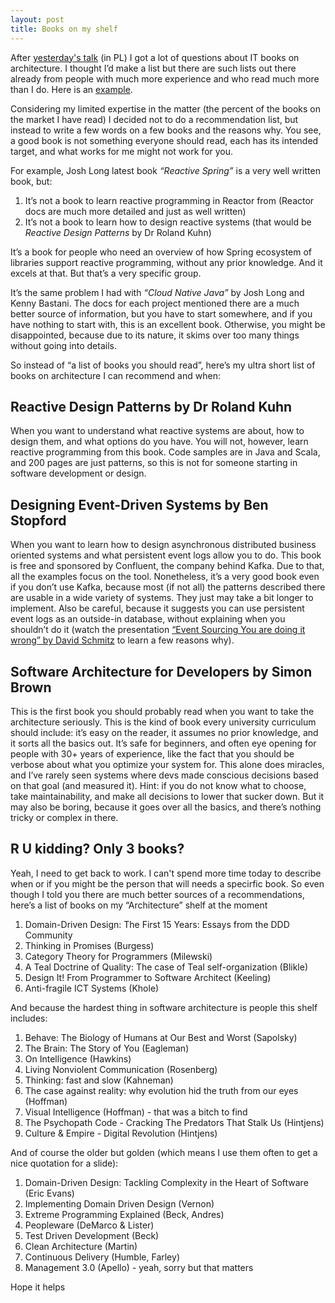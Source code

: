 ```yaml
---
layout: post
title: Books on my shelf
---
```


After [yesterday's talk](https://www.youtube.com/watch?v=AaGxEn8fGJY) (in PL)  I got a lot of questions about IT books on architecture. I thought I’d make a list but there are such lists out there already from people with much more experience and who read much more than I do. Here is an [example](
https://architectelevator.com/architecture/architect-bookshelf/).

Considering my limited expertise in the matter (the percent of the books on the market I have read) I decided not to do a recommendation list, but instead to write a few words on a few books and the reasons why. You see, a good book is not something everyone should read, each has its intended target, and what works for me might not work for you. 

For example, Josh Long latest book *“Reactive Spring”* is a very well written book, but:

1. It’s not a book to learn reactive programming in Reactor from (Reactor docs are much more detailed and just as well written)
1. It’s not a book to learn how to design reactive systems (that would be *Reactive Design Patterns* by Dr Roland Kuhn)

It’s a book for people who need an overview of how Spring ecosystem of libraries support reactive programming, without any prior knowledge. And it excels at that. But that’s a very specific group. 

It’s the same problem I had with *“Cloud Native Java”* by Josh Long and Kenny Bastani. The docs for each project mentioned there are a much better source of information, but you have to start somewhere, and if you have nothing to start with, this is an excellent book. Otherwise, you might be disappointed, because due to its nature, it skims over too many things without going into details.

So instead of “a list of books you should read”, here’s my ultra short list of books on architecture I can recommend and when:

## Reactive Design Patterns by Dr Roland Kuhn

When you want to understand what reactive systems are about, how to design them, and what options do you have. You will not, however, learn reactive programming from this book. Code samples are in Java and Scala, and 200 pages are just patterns, so this is not for someone starting in software development or design.

## Designing Event-Driven Systems by Ben Stopford 

When you want to learn how to design asynchronous distributed business oriented systems and what persistent event logs allow you to do. This book is free and sponsored by Confluent, the company behind Kafka. Due to that, all the examples focus on the tool. Nonetheless, it’s a very good book even if you don’t use Kafka, because most (if not all) the patterns described there are usable in a wide variety of systems. They just may take a bit longer to implement. Also be careful, because it suggests you can use persistent event logs as an outside-in database, without explaining when you shouldn’t do it (watch the presentation [“Event Sourcing You are doing it wrong” by David Schmitz](https://www.youtube.com/watch?v=GzrZworHpIk) to learn a few reasons why).

## Software Architecture for Developers by Simon Brown 

This is the first book you should probably read when you want to take the architecture seriously. This is the kind of book every university curriculum should include: it’s easy on the reader, it assumes no prior knowledge, and it sorts all the basics out. It’s safe for beginners, and often eye opening for people with 30+ years of experience, like the fact that you should be verbose about what you optimize your system for. This alone does miracles, and I’ve rarely seen systems where devs made conscious decisions based on that goal (and measured it). Hint: if you do not know what to choose, take maintainability, and make all decisions to lower that sucker down.
But it may also be boring, because it goes over all the basics, and there’s nothing tricky or complex in there.

## R U kidding? Only 3 books?

Yeah, I need to get back to work. I can't spend more time today to describe when or if you might be the person that will needs a specirfic book. So even though I told you there are much better sources of a recommendations, here’s a list of books on my “Architecture” shelf at the moment

1. Domain-Driven Design: The First 15 Years: Essays from the DDD Community
1. Thinking in Promises (Burgess)
1. Category Theory for Programmers (Milewski)
1. A Teal Doctrine of Quality: The case of Teal self-organization (Blikle)
1. Design It! From Programmer to Software Architect (Keeling)
1. Anti-fragile ICT Systems (Khole)

And because the hardest thing in software architecture is people this shelf includes:

1. Behave: The Biology of Humans at Our Best and Worst (Sapolsky)
1. The Brain: The Story of You (Eagleman)
1. On Intelligence (Hawkins)
1. Living Nonviolent Communication (Rosenberg)
1. Thinking: fast and slow (Kahneman)
1. The case against reality: why evolution hid the truth from our eyes (Hoffman)
1. Visual Intelligence (Hoffman) - that was a bitch to find
1. The Psychopath Code - Cracking The Predators That Stalk Us (Hintjens)
1. Culture & Empire - Digital Revolution (Hintjens)

And of course the older but golden (which means I use them often to get a nice quotation for a slide):

1. Domain-Driven Design: Tackling Complexity in the Heart of Software (Eric Evans)
1. Implementing Domain Driven Design (Vernon)
1. Extreme Programming Explained (Beck, Andres)
1. Peopleware (DeMarco & Lister)
1. Test Driven Development (Beck)
1. Clean Architecture (Martin)
1. Continuous Delivery (Humble, Farley)
1. Management 3.0 (Apello) - yeah, sorry but that matters

Hope it helps